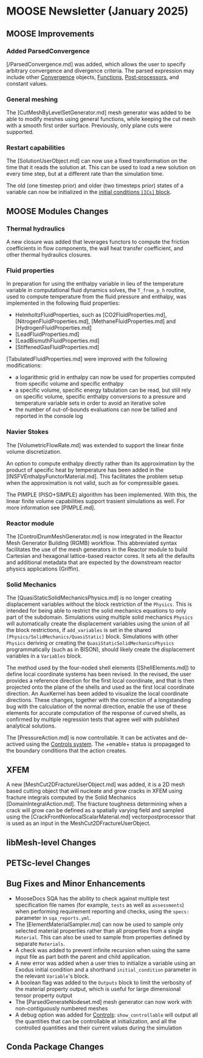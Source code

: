 # MOOSE Newsletter (January 2025)

## MOOSE Improvements

### Added ParsedConvergence

[/ParsedConvergence.md] was added, which allows the user to specify arbitrary
convergence and divergence criteria. The parsed expression may include other
[Convergence](Convergence/index.md) objects, [Functions](Functions/index.md),
[Post-processors](Postprocessors/index.md), and constant values.

### General meshing

The [CutMeshByLevelSetGenerator.md] mesh generator was added to be able to modify meshes using general functions,
while keeping the cut mesh with a smooth first order surface. Previously, only plane cuts were supported.

### Restart capabilities

The [SolutionUserObject.md] can now use a fixed transformation on the time that it reads the solution at. This can be
used to load a new solution on every time step, but at a different rate than the simulation time.

The old (one timestep prior) and older (two timesteps prior) states of a variable can now be initialized in the
[initial conditions `[ICs]` block](syntax/ICs/index.md).

## MOOSE Modules Changes

### Thermal hydraulics

A new closure was added that leverages functors to compute the friction coefficients in flow components,
the wall heat transfer coefficient, and other thermal hydraulics closures.

### Fluid properties

In preparation for using the enthalpy variable in lieu of the temperature variable in computational fluid dynamics solves,
the `T_from_p_h` routine, used to compute temperature from the fluid pressure and enthalpy, was implemented in the following
fluid properties:

- HelmholtzFluidProperties, such as [CO2FluidProperties.md], [NitrogenFluidProperties.md], [MethaneFluidProperties.md] and [HydrogenFluidProperties.md]
- [LeadFluidProperties.md]
- [LeadBismuthFluidProperties.md]
- [StiffenedGasFluidProperties.md]

[TabulatedFluidProperties.md] were improved with the following modifications:

- a logarithmic grid in enthalpy can now be used for properties computed from specific volume and specific enthalpy
- a specific volume, specific energy tabulation can be read, but still rely on specific volume, specific enthalpy conversions to a pressure and temperature variable sets
  in order to avoid an iterative solve
- the number of out-of-bounds evaluations can now be tallied and reported in the console log

### Navier Stokes

The [VolumetricFlowRate.md] was extended to support the linear finite volume discretization.

An option to compute enthalpy directly rather than its approximation by the product of specific heat by temperature
has been added in the [INSFVEnthalpyFunctorMaterial.md]. This facilitates the problem setup when the approximation is not
valid, such as for compressible gases.

The PIMPLE (PISO+SIMPLE) algorithm has been implemented. With this, the linear finite volume capabilities support
trasient simulations as well. For more information see [PIMPLE.md].

### Reactor module

The [ControlDrumMeshGenerator.md] is now integrated in the Reactor Mesh Generator Building (RGMB) workflow. This abbreviated
syntax facilitates the use of the mesh generators in the Reactor module to build Cartesian and hexagonal lattice-based reactor cores.
It sets all the defaults and additional metadata that are expected by the downstream reactor physics applications (Griffin).

### Solid Mechanics

The [QuasiStaticSolidMechanicsPhysics.md] is no longer creating displacement variables without the block restriction of the `Physics`.
This is intended for being able to restrict the solid mechanics equations to only part of the subdomain. Simulations using multiple solid
mechanics `Physics` will automatically create the displacement variables using the union of all the block restrictions, if `add_variables` is
set in the shared `[Physics/SolidMechanics/QuasiStatic]` block. Simulations with other `Physics` deriving or creating the `QuasiStaticSolidMechanicsPhysics`
programmatically (such as in BISON), should likely create the displacement variables in a `Variables` block.

The method used by the four-noded shell elements ([ShellElements.md]) to define local coordinate systems has been revised. In the revised, the user provides a reference direction for the first local coordinate, and that is then projected onto the plane of the shells and used as the first local coordinate direction. An AuxKernel has been added to visualize the local coordinate directions. These changes, together with the correction of a longstanding bug with the calculation of the normal direction, enable the use of these elements for accurate computation of the response of curved shells, as confirmed by multiple regression tests that agree well with published analytical solutions.

The [PressureAction.md] is now controllable. It can be activates and de-actived using the [Controls system](syntax/Control/index.md).
The +enable+ status is propagaged to the boundary conditions that the action creates.

## XFEM

A new [MeshCut2DFractureUserObject.md] was added, it is a 2D mesh based cutting object that will nucleate and grow cracks in XFEM using fracture integrals computed by the Solid Mechanics [DomainIntegralAction.md]. The fracture toughness determining when a crack will grow can be defined as a spatially varying field and sampled using the [CrackFrontNonlocalScalarMaterial.md] vectorpostprocessor that is used as an input in the MeshCut2DFractureUserObject.

## libMesh-level Changes

## PETSc-level Changes

## Bug Fixes and Minor Enhancements

- MooseDocs SQA has the ability to check against multiple test specification file names (for example,
  `tests` as well as `assessments`) when performing requirement reporting and checks, using the
  `specs:` parameter in `sqa_reports.yml`.
- The [ElementMaterialSampler.md] can now be used to sample only selected material properties rather than all properties
  from a single `Material`. This can also be used to sample from properties defined by separate `Materials`.
- A check was added to prevent infinite recursion when using the same input file as part both the parent and
  child application.
- A new error was added when a user tries to initialize a variable using an Exodus initial condition and a shorthand `initial_condition`
  parameter in the relevant `Variable`'s block.
- A boolean flag was added to the `Outputs` block to limit the verbosity of the material property output, which is useful for large dimensional
  tensor property output
- The [ParsedGenerateNodeset.md] mesh generator can now work with non-contiguously numbered meshes
- A debug option was added for [Controls](syntax/Controls/index.md): `show_controllable` will output all the quantities that can be controllable
  at initialization, and all the controlled quantities and their current values during the simulation

## Conda Package Changes
